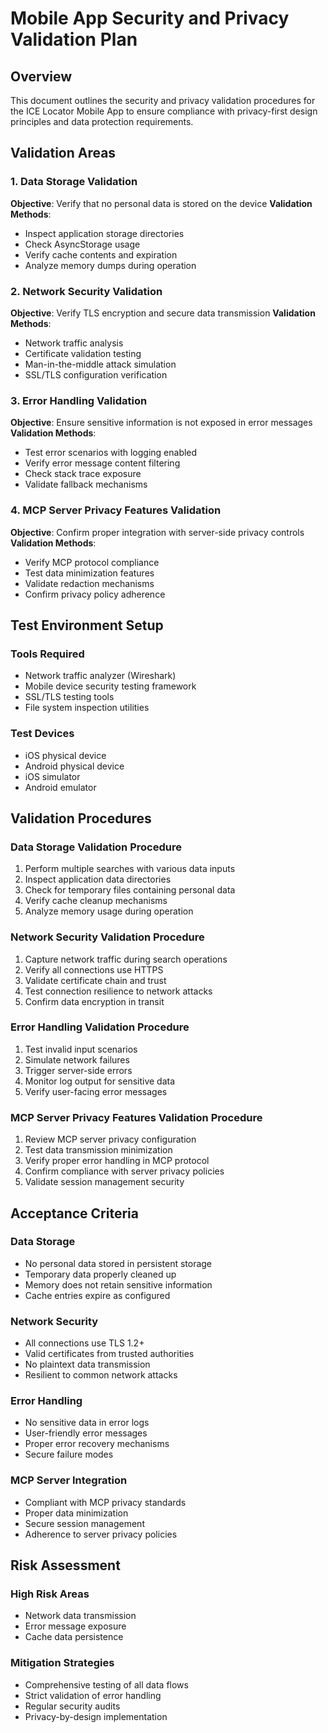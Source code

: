 # Mobile App Security and Privacy Validation Plan

## Overview
This document outlines the security and privacy validation procedures for the ICE Locator Mobile App to ensure compliance with privacy-first design principles and data protection requirements.

## Validation Areas

### 1. Data Storage Validation
**Objective**: Verify that no personal data is stored on the device
**Validation Methods**:
- Inspect application storage directories
- Check AsyncStorage usage
- Verify cache contents and expiration
- Analyze memory dumps during operation

### 2. Network Security Validation
**Objective**: Verify TLS encryption and secure data transmission
**Validation Methods**:
- Network traffic analysis
- Certificate validation testing
- Man-in-the-middle attack simulation
- SSL/TLS configuration verification

### 3. Error Handling Validation
**Objective**: Ensure sensitive information is not exposed in error messages
**Validation Methods**:
- Test error scenarios with logging enabled
- Verify error message content filtering
- Check stack trace exposure
- Validate fallback mechanisms

### 4. MCP Server Privacy Features Validation
**Objective**: Confirm proper integration with server-side privacy controls
**Validation Methods**:
- Verify MCP protocol compliance
- Test data minimization features
- Validate redaction mechanisms
- Confirm privacy policy adherence

## Test Environment Setup

### Tools Required
- Network traffic analyzer (Wireshark)
- Mobile device security testing framework
- SSL/TLS testing tools
- File system inspection utilities

### Test Devices
- iOS physical device
- Android physical device
- iOS simulator
- Android emulator

## Validation Procedures

### Data Storage Validation Procedure
1. Perform multiple searches with various data inputs
2. Inspect application data directories
3. Check for temporary files containing personal data
4. Verify cache cleanup mechanisms
5. Analyze memory usage during operation

### Network Security Validation Procedure
1. Capture network traffic during search operations
2. Verify all connections use HTTPS
3. Validate certificate chain and trust
4. Test connection resilience to network attacks
5. Confirm data encryption in transit

### Error Handling Validation Procedure
1. Test invalid input scenarios
2. Simulate network failures
3. Trigger server-side errors
4. Monitor log output for sensitive data
5. Verify user-facing error messages

### MCP Server Privacy Features Validation Procedure
1. Review MCP server privacy configuration
2. Test data transmission minimization
3. Verify proper error handling in MCP protocol
4. Confirm compliance with server privacy policies
5. Validate session management security

## Acceptance Criteria

### Data Storage
- No personal data stored in persistent storage
- Temporary data properly cleaned up
- Memory does not retain sensitive information
- Cache entries expire as configured

### Network Security
- All connections use TLS 1.2+
- Valid certificates from trusted authorities
- No plaintext data transmission
- Resilient to common network attacks

### Error Handling
- No sensitive data in error logs
- User-friendly error messages
- Proper error recovery mechanisms
- Secure failure modes

### MCP Server Integration
- Compliant with MCP privacy standards
- Proper data minimization
- Secure session management
- Adherence to server privacy policies

## Risk Assessment

### High Risk Areas
- Network data transmission
- Error message exposure
- Cache data persistence

### Mitigation Strategies
- Comprehensive testing of all data flows
- Strict validation of error handling
- Regular security audits
- Privacy-by-design implementation